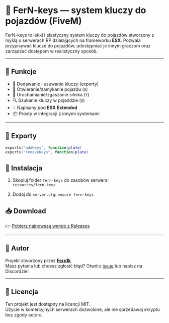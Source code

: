 # 🔑 FerN-keys — system kluczy do pojazdów (FiveM)

FerN-keys to lekki i elastyczny system kluczy do pojazdów stworzony z myślą o serwerach RP działających na frameworku **ESX**. 
Pozwala przypisywać klucze do pojazdów, udostępniać je innym graczom oraz zarządzać dostępem w realistyczny sposób.

---

## 🚗 Funkcje

- 🔐 Dodawanie i usuwanie kluczy (exporty)
- 🚗 Otwieranie/zamykanie pojazdu (`U`)
- 🔧 Uruchamianie/zgaszanie silnika (`Y`)
- 🔍 Szukanie kluczy w pojeździe (`U`)
- 💡 Napisany pod **ESX Extended**
- 📦 Prosty w integracji z innymi systemami

---

## 🧰 Exporty

```lua
exports("addKeys", function(plate)
exports("removeKeys", function(plate)
```

## 🔧 Instalacja

1. Skopiuj folder `fern-keys` do zasobów serwera:  
   `resources/fern-keys`

2. Dodaj do `server.cfg`:
 `ensure fern-keys`

## 📥 Download

👉 [Pobierz najnowszą wersję z Releases](https://github.com/Fern1k/FerN-keys/releases)

---

## 👤 Autor

Projekt stworzony przez **[Fern1k](https://github.com/Fern1k)**  
Masz pytania lub chcesz zgłosić błąd? Otwórz [issue](https://github.com/Fern1k/FerN-keys/issues) lub napisz na Discordzie!

---

## 📄 Licencja

Ten projekt jest dostępny na licencji MIT.  
Użycie w komercyjnych serwerach dozwolone, ale nie sprzedawaj skryptu bez zgody autora.
